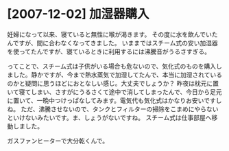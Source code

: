 # [2007-12-02] 加湿器購入


妊婦になって以来、寝ていると無性に喉が渇きます。
その度に水を飲んでいたんですが、間に合わなくなってきました。
いままではスチーム式の安い加湿器を使ってたんですが、寝ているときに利用するには沸騰音がうるさすぎる。

ってことで、スチーム式は子供がいる場合も危ないので、気化式のものを購入しました。静かですが、今まで熱水蒸気で加湿してたんで、本当に加湿されているのかと疑問に思うほどにおとなしい感じ。大丈夫でしょうか？
昨夜は枕元に置いて寝てしまい、さすがにうるさくて途中で消してしまったんで、今日から足元に置いて、一晩中つけっぱなしてみます。電気代も気化式はかなりお安いですしね。
ただ、沸騰させないので、タンクとフィルターの掃除をこまめにやらないといけないみたいです。ま、しょうがないですね。
スチーム式は仕事部屋へ移動しました。

ガスファンヒーターで大分乾くんで。

